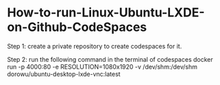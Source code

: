 # How-to-run-Linux-Ubuntu-LXDE-on-Github-CodeSpaces

Step 1: create a private repository to create codespaces for it.

Step 2: run the following command in the terminal of codespaces
docker run -p 4000:80 -e RESOLUTION=1080x1920 -v /dev/shm:/dev/shm dorowu/ubuntu-desktop-lxde-vnc:latest
